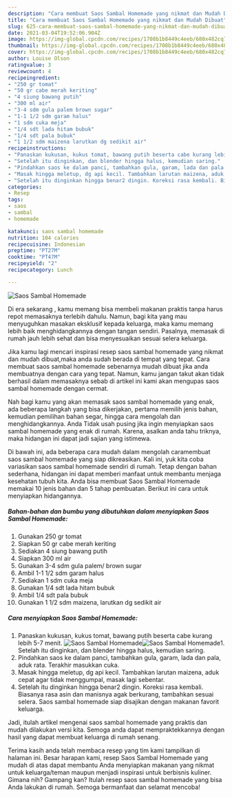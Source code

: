 ```yaml
---
description: "Cara membuat Saos Sambal Homemade yang nikmat dan Mudah Dibuat"
title: "Cara membuat Saos Sambal Homemade yang nikmat dan Mudah Dibuat"
slug: 625-cara-membuat-saos-sambal-homemade-yang-nikmat-dan-mudah-dibuat
date: 2021-03-04T19:52:06.904Z
image: https://img-global.cpcdn.com/recipes/1708b1b8449c4eeb/680x482cq70/saos-sambal-homemade-foto-resep-utama.jpg
thumbnail: https://img-global.cpcdn.com/recipes/1708b1b8449c4eeb/680x482cq70/saos-sambal-homemade-foto-resep-utama.jpg
cover: https://img-global.cpcdn.com/recipes/1708b1b8449c4eeb/680x482cq70/saos-sambal-homemade-foto-resep-utama.jpg
author: Louise Olson
ratingvalue: 3
reviewcount: 4
recipeingredient:
- "250 gr tomat"
- "50 gr cabe merah keriting"
- "4 siung bawang putih"
- "300 ml air"
- "3-4 sdm gula palem brown sugar"
- "1-1 1/2 sdm garam halus"
- "1 sdm cuka meja"
- "1/4 sdt lada hitam bubuk"
- "1/4 sdt pala bubuk"
- "1 1/2 sdm maizena larutkan dg sedikit air"
recipeinstructions:
- "Panaskan kukusan, kukus tomat, bawang putih beserta cabe kurang lebih 5-7 menit."
- "Setelah itu dinginkan, dan blender hingga halus, kemudian saring."
- "Pindahkan saos ke dalam panci, tambahkan gula, garam, lada dan pala, aduk rata. Terakhir masukkan cuka."
- "Masak hingga meletup, dg api kecil. Tambahkan larutan maizena, aduk cepat agar tidak menggumpal, masak lagi sebentar."
- "Setelah itu dinginkan hingga benar2 dingin. Koreksi rasa kembali. Biasanya rasa asin dan manisnya agak berkurang, tambahkan sesuai selera. Saos sambal homemade siap disajikan dengan makanan favorit keluarga."
categories:
- Resep
tags:
- saos
- sambal
- homemade

katakunci: saos sambal homemade 
nutrition: 104 calories
recipecuisine: Indonesian
preptime: "PT27M"
cooktime: "PT47M"
recipeyield: "2"
recipecategory: Lunch

---
```



![Saos Sambal Homemade](https://img-global.cpcdn.com/recipes/1708b1b8449c4eeb/680x482cq70/saos-sambal-homemade-foto-resep-utama.jpg)

Di era  sekarang , kamu memang bisa membeli makanan praktis tanpa harus repot memasaknya terlebih dahulu. Namun, bagi kita yang mau menyuguhkan masakan eksklusif kepada keluarga, maka kamu memang lebih baik menghidangkannya dengan tangan sendiri. Pasalnya, memasak di rumah jauh lebih sehat dan bisa menyesuaikan sesuai selera keluarga.

Jika kamu lagi mencari inspirasi resep saos sambal homemade yang nikmat dan mudah dibuat,maka anda sudah berada di tempat yang tepat. Cara membuat saos sambal homemade  sebenarnya mudah dibuat jika anda membuatnya dengan cara yang tepat. Namun, kamu jangan takut akan tidak berhasil dalam memasaknya 
sebab di artikel ini kami akan mengupas saos sambal homemade dengan cermat.  



Nah bagi kamu yang akan memasak saos sambal homemade yang enak, ada beberapa langkah yang bisa dikerjakan, pertama memilih jenis bahan, kemudian pemilihan bahan segar, hingga cara mengolah dan menghidangkannya. Anda Tidak usah pusing jika ingin menyiapkan saos sambal homemade yang enak di rumah. Karena, asalkan anda  tahu triknya, maka hidangan ini dapat jadi sajian yang istimewa.

Di bawah ini, ada beberapa cara mudah dalam mengolah caramembuat saos sambal homemade yang siap dikreasikan. Kali ini, yuk kita coba variasikan saos sambal homemade sendiri di rumah. Tetap dengan bahan sederhana, hidangan ini dapat memberi manfaat untuk membantu menjaga kesehatan tubuh kita. Anda bisa membuat Saos Sambal Homemade memakai 10 jenis bahan dan 5 tahap pembuatan. Berikut ini cara untuk menyiapkan hidangannya.

<!--inarticleads1-->

##### Bahan-bahan dan bumbu yang dibutuhkan dalam menyiapkan Saos Sambal Homemade:

1. Gunakan 250 gr tomat
1. Siapkan 50 gr cabe merah keriting
1. Sediakan 4 siung bawang putih
1. Siapkan 300 ml air
1. Gunakan 3-4 sdm gula palem/ brown sugar
1. Ambil 1-1 1/2 sdm garam halus
1. Sediakan 1 sdm cuka meja
1. Gunakan 1/4 sdt lada hitam bubuk
1. Ambil 1/4 sdt pala bubuk
1. Gunakan 1 1/2 sdm maizena, larutkan dg sedikit air




<!--inarticleads2-->

##### Cara menyiapkan Saos Sambal Homemade:

1. Panaskan kukusan, kukus tomat, bawang putih beserta cabe kurang lebih 5-7 menit.
<img src="https://img-global.cpcdn.com/steps/c90cc34ea9372cb5/160x128cq70/saos-sambal-homemade-langkah-memasak-1-foto.jpg" alt="Saos Sambal Homemade"><img src="https://img-global.cpcdn.com/steps/b77e65345be338ab/160x128cq70/saos-sambal-homemade-langkah-memasak-1-foto.jpg" alt="Saos Sambal Homemade">1. Setelah itu dinginkan, dan blender hingga halus, kemudian saring.
1. Pindahkan saos ke dalam panci, tambahkan gula, garam, lada dan pala, aduk rata. Terakhir masukkan cuka.
1. Masak hingga meletup, dg api kecil. Tambahkan larutan maizena, aduk cepat agar tidak menggumpal, masak lagi sebentar.
1. Setelah itu dinginkan hingga benar2 dingin. Koreksi rasa kembali. Biasanya rasa asin dan manisnya agak berkurang, tambahkan sesuai selera. Saos sambal homemade siap disajikan dengan makanan favorit keluarga.




Jadi, itulah artikel mengenai  saos sambal homemade  yang praktis dan mudah dilakukan versi kita. Semoga anda dapat mempraktekkannya dengan hasil yang dapat membuat keluarga di rumah senang. 

Terima kasih anda telah membaca resep yang tim kami tampilkan di halaman ini. Besar harapan kami, resep  Saos Sambal Homemade yang mudah di atas dapat membantu Anda menyiapkan makanan yang nikmat untuk keluarga/teman maupun menjadi inspirasi untuk berbisnis kuliner. Gimana nih? Gampang kan? Itulah resep saos sambal homemade yang bisa Anda lakukan di rumah. Semoga bermanfaat dan selamat mencoba!

